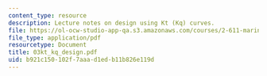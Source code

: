 ```yaml
---
content_type: resource
description: Lecture notes on design using Kt (Kq) curves.
file: https://ol-ocw-studio-app-qa.s3.amazonaws.com/courses/2-611-marine-power-and-propulsion-fall-2006/b921c150102f7aaad1edb11b826e119d_03kt_kq_design.pdf
file_type: application/pdf
resourcetype: Document
title: 03kt_kq_design.pdf
uid: b921c150-102f-7aaa-d1ed-b11b826e119d
---
```

